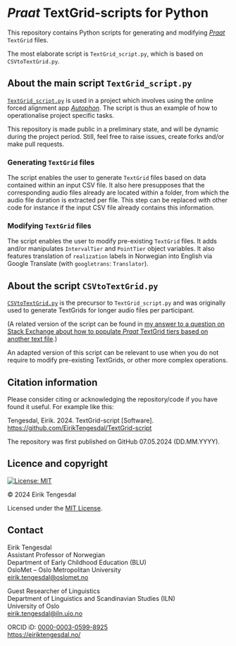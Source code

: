 # *Praat* TextGrid-scripts for Python
This repository contains Python scripts for generating and modifying [*Praat*](https://www.fon.hum.uva.nl/praat/) `TextGrid` files.

The most elaborate script is `TextGrid_script.py`, which is based on `CSVtoTextGrid.py`.

## About the main script `TextGrid_script.py`
[`TextGrid_script.py`](https://github.com/EirikTengesdal/TextGrid-script/blob/9f0d19e679d5abca6229ac721563ebf8401eecd8/TextGrid_script.py) is used in a project which involves using the online forced alignment app [*Autophon*](https://autophon.se/). The script is thus an example of how to operationalise project specific tasks.

This repository is made public in a preliminary state, and will be dynamic during the project period. Still, feel free to raise issues, create forks and/or make pull requests.

### Generating `TextGrid` files
The script enables the user to generate `TextGrid` files based on data contained within an input CSV file.
It also here presupposes that the corresponding audio files already are located within a folder, from which the audio file duration is extracted per file. This step can be replaced with other code for instance if the input CSV file already contains this information.

### Modifying `TextGrid` files
The script enables the user to modify pre-existing `TextGrid` files. It adds and/or manipulates `IntervalTier` and `PointTier` object variables.
It also features translation of `realization` labels in Norwegian into English via Google Translate (with `googletrans`: `Translator`).

## About the script `CSVtoTextGrid.py`
[`CSVtoTextGrid.py`](https://github.com/EirikTengesdal/TextGrid-script/blob/9f0d19e679d5abca6229ac721563ebf8401eecd8/CSVtoTextGrid.py) is the precursor to `TextGrid_script.py` and was originally used to generate TextGrids for longer audio files per participant.

(A related version of the script can be found in [my answer to a question on Stack Exchange about how to populate *Praat* TextGrid tiers based on another text file](https://linguistics.stackexchange.com/a/48642).)

An adapted version of this script can be relevant to use when you do not require to modify pre-existing TextGrids, or other more complex operations.

## Citation information
Please consider citing or acknowledging the repository/code if you have found it useful. For example like this:

Tengesdal, Eirik. 2024. TextGrid-script [Software]. https://github.com/EirikTengesdal/TextGrid-script

The repository was first published on GitHub 07.05.2024 (DD.MM.YYYY).

## Licence and copyright
[![License: MIT](https://img.shields.io/badge/License-MIT-yellow.svg)](https://opensource.org/licenses/MIT)

© 2024 Eirik Tengesdal

Licensed under the [MIT License](LICENSE).

## Contact
Eirik Tengesdal<br />
Assistant Professor of Norwegian<br />
Department of Early Childhood Education (BLU)<br />
OsloMet – Oslo Metropolitan University<br />
eirik.tengesdal@oslomet.no

Guest Researcher of Linguistics<br />
Department of Linguistics and Scandinavian Studies (ILN)<br />
University of Oslo<br />
eirik.tengesdal@iln.uio.no

ORCID iD: [0000-0003-0599-8925](https://orcid.org/0000-0003-0599-8925)<br />
https://eiriktengesdal.no/
